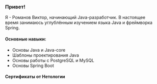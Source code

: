 ### Привет!
Я - Романов Виктор, начинающий Java-разработчик.
В настоящее время занимаюсь углублённым изучением языка Java и фреймворка Spring.

#### Основные навыки:
 - Основы Java и Java-core
 - Шаблоны проектирования Java
 - Основы работы с PostgreSQL и MySQL
 - Основы Spring Boot
   
#### Сертификаты от Нетологии

<!--
**Vikrom2107/Vikrom2107** is a ✨ _special_ ✨ repository because its `README.md` (this file) appears on your GitHub profile.

Here are some ideas to get you started:

- 🔭 I’m currently working on ...
- 🌱 I’m currently learning ...
- 👯 I’m looking to collaborate on ...
- 🤔 I’m looking for help with ...
- 💬 Ask me about ...
- 📫 How to reach me: ...
- 😄 Pronouns: ...
- ⚡ Fun fact: ...
-->
